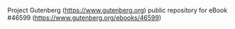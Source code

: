 Project Gutenberg (https://www.gutenberg.org) public repository for
eBook #46599 (https://www.gutenberg.org/ebooks/46599)
